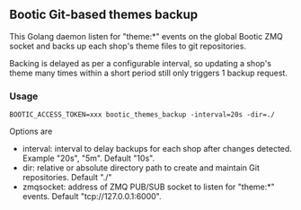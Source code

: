 ## Bootic Git-based themes backup

This Golang daemon listen for "theme:*" events on the global Bootic ZMQ socket and backs up each shop's theme files to git repositories.

Backing is delayed as per a configurable interval, so updating a shop's theme many times within a short period still only triggers 1 backup request.

### Usage

    BOOTIC_ACCESS_TOKEN=xxx bootic_themes_backup -interval=20s -dir=./

Options are

* interval: interval to delay backups for each shop after changes detected. Example "20s", "5m". Default "10s".
* dir: relative or absolute directory path to create and maintain Git repositories. Default "./"
* zmqsocket: address of ZMQ PUB/SUB socket to listen for "theme:*" events. Default "tcp://127.0.0.1:6000".
